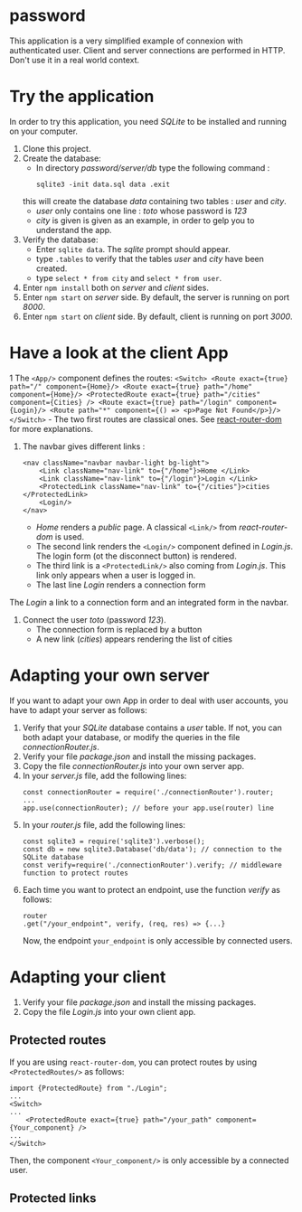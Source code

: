 # password
This application is a very simplified example of connexion with authenticated user. Client and server connections are performed in HTTP. Don't use it in a real world context.

# Try the application
In order to try this application, you need *SQLite* to be installed and running on your computer.

1. Clone this project.
1. Create the database:
    - In directory *password/server/db* type the following command :
        ```
        sqlite3 -init data.sql data .exit
        ```
    this will create the database *data* containing two tables : *user* and *city*. 
    - *user* only contains one line : *toto* whose password is *123*
    - *city* is given is given as an example, in order to gelp you to understand the app.
1. Verify the database:
    - Enter `sqlite data`. The *sqlite* prompt should appear.
    - type `.tables` to verify that the tables *user* and *city* have been created.
    - type `select * from city` and `select * from user`.
1. Enter `npm install` both on *server* and *client* sides. 
1. Enter `npm start` on *server* side. By default, the server is running on port *8000*.
1. Enter `npm start` on *client* side. By default, client is running on port *3000*.

# Have a look at the client App

1 The `<App/>` component defines the routes:
    ```
    <Switch>
        <Route exact={true} path="/" component={Home}/>
        <Route exact={true} path="/home" component={Home}/>
        <ProtectedRoute exact={true} path="/cities" component={Cities} />
        <Route exact={true} path="/login" component={Login}/>
        <Route path="*" component={() => <p>Page Not Found</p>}/>
    </Switch>
    ```
    - The two first routes are classical ones. See [react-router-dom](https://reacttraining.com/react-router/web/guides/quick-start) for more explanations.

1. The navbar gives different links :
    ```
    <nav className="navbar navbar-light bg-light">
        <Link className="nav-link" to={"/home"}>Home </Link>
        <Link className="nav-link" to={"/login"}>Login </Link>
        <ProtectedLink className="nav-link" to={"/cities"}>cities </ProtectedLink>
        <Login/>
    </nav>
    ```
    - *Home* renders a *public* page. A classical `<Link/>` from *react-router-dom* is used.
    - The second link renders the `<Login/>` component defined in *Login.js*. The login form (ot the disconnect button) is rendered.
    - The third link is a `<ProtectedLink/>` also coming from *Login.js*. This link only appears when a user is logged in.
    - The last line *Login* renders a connection form
    
The *Login* a link to a connection form and an integrated form in the navbar.
1. Connect the user *toto* (password *123*).
    - The connection form is replaced by a button
    - A new link (*cities*) appears rendering the list of cities

# Adapting your own server
If you want to adapt your own App in order to deal with user accounts, you have to adapt your server as follows:
1. Verify that your *SQLite* database contains a *user* table. If not, you can both adapt your database, or modify the queries in the  file *connectionRouter.js*.
1. Verify your file *package.json* and install the missing packages.
1. Copy the file *connectionRouter.js* into your own server app.
1. In your *server.js* file, add the following lines:
    ```
    const connectionRouter = require('./connectionRouter').router;
    ...
    app.use(connectionRouter); // before your app.use(router) line
    ```
1. In your *router.js* file, add the following lines:
    ```
    const sqlite3 = require('sqlite3').verbose();
    const db = new sqlite3.Database('db/data'); // connection to the SQLite database
    const verify=require('./connectionRouter').verify; // middleware function to protect routes
    ```
1. Each time you want to protect an endpoint, use the function *verify* as follows:
    ```
    router
    .get("/your_endpoint", verify, (req, res) => {...} 
    ```
    Now, the endpoint `your_endpoint` is only accessible by connected users.

# Adapting your client
1. Verify your file *package.json* and install the missing packages.
1. Copy the file *Login.js* into your own client app.

## Protected routes
If you are using `react-router-dom`, you can protect routes by using `<ProtectedRoutes/>` as follows:
```
import {ProtectedRoute} from "./Login";
...
<Switch>
...
    <ProtectedRoute exact={true} path="/your_path" component={Your_component} />
...
</Switch>
```
Then, the component `<Your_component/>` is only accessible by a connected user.

## Protected links

